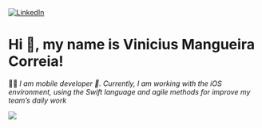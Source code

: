 
</div>
<a href="https://www.linkedin.com/in/vinicius-mangueira-correia-9b9b8b138/" target="_blank"><img src="https://img.shields.io/badge/LinkedIn-%230077B5.svg?&style=flat-square&logo=linkedin&logoColor=white" alt="LinkedIn"></a>
</div>

<h1> Hi 👋, my name is <b>Vinicius</b> Mangueira Correia!</h1>

<p> 🕴🏿 <em> I am mobile developer 📱. Currently, I am working with the iOS environment, using the Swift language and agile methods for improve my team’s daily work</em></p>

<img align="center" src="https://github-readme-stats.vercel.app/api?username=ViniciusDeep&show_icons=true&icon_color=000000&text_color=000000&bg_color=ffffff&hide_title=true" />



